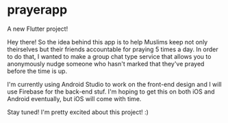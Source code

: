# prayerapp

A new Flutter project! 

Hey there! So the idea behind this app is to help Muslims keep not only theirselves but their friends accountable for praying 5 times a day. In order to do that, I wanted to make a group chat type service that allows you to anonymously nudge someone who hasn't marked that they've prayed before the time is up. 

I'm currently using Android Studio to work on the front-end design and I will use Firebase for the back-end stuf. I'm hoping to get this on both iOS and Android eventually, but iOS will come with time.


Stay tuned! I'm pretty excited about this project! :) 
